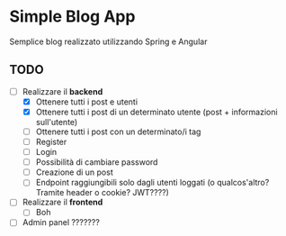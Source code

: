 # Simple Blog App
 Semplice blog realizzato utilizzando Spring e Angular

## TODO
- [ ] Realizzare il **backend**
  - [x] Ottenere tutti i post e utenti
  - [x] Ottenere tutti i post di un determinato utente (post + informazioni sull'utente)
  - [ ] Ottenere tutti i post con un determinato/i tag
  - [ ] Register
  - [ ] Login
  - [ ] Possibilità di cambiare password
  - [ ] Creazione di un post
  - [ ] Endpoint raggiungibili solo dagli utenti loggati (o qualcos'altro? Tramite header o cookie? JWT????)

- [ ] Realizzare il **frontend**
  - [ ] Boh

- [ ] Admin panel ???????
